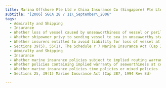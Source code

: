 ```yaml
---
title: Marina Offshore Pte Ltd v China Insurance Co (Singapore) Pte Ltd and Another 
subtitle: "[2006] SGCA 28 / 11\_September\_2006"
tags:
  - Admiralty and Shipping
  - Insurance
  - Whether loss of vessel caused by unseaworthiness of vessel or perils of the sea covered by marine insurance policies
  - Whether shipowner privy to sending vessel to sea in unseaworthy state
  - Whether insurers entitled to avoid liability for loss of vessel at sea
  - Sections 39(5), 55(1), The Schedule r 7 Marine Insurance Act (Cap 387, 1994 Rev Ed)
  - Admiralty and Shipping
  - Insurance
  - Whether marine insurance policies subject to implied routing warranty
  - Whether policies containing implied warranty of seaworthiness at commencement of voyage
  - Whether marine insurance policies time policies or mixed policies
  - Sections 25, 39(1) Marine Insurance Act (Cap 387, 1994 Rev Ed)

---
```


